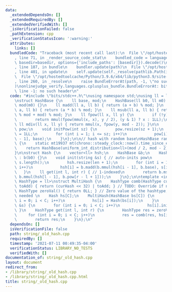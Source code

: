 ```yaml
---
data:
  _extendedDependsOn: []
  _extendedRequiredBy: []
  _extendedVerifiedWith: []
  _isVerificationFailed: false
  _pathExtension: cpp
  _verificationStatusIcon: ':warning:'
  attributes:
    links: []
  bundledCode: "Traceback (most recent call last):\n  File \"/opt/hostedtoolcache/Python/3.9.6/x64/lib/python3.9/site-packages/onlinejudge_verify/documentation/build.py\"\
    , line 71, in _render_source_code_stat\n    bundled_code = language.bundle(stat.path,\
    \ basedir=basedir, options={'include_paths': [basedir]}).decode()\n  File \"/opt/hostedtoolcache/Python/3.9.6/x64/lib/python3.9/site-packages/onlinejudge_verify/languages/cplusplus.py\"\
    , line 187, in bundle\n    bundler.update(path)\n  File \"/opt/hostedtoolcache/Python/3.9.6/x64/lib/python3.9/site-packages/onlinejudge_verify/languages/cplusplus_bundle.py\"\
    , line 401, in update\n    self.update(self._resolve(pathlib.Path(included), included_from=path))\n\
    \  File \"/opt/hostedtoolcache/Python/3.9.6/x64/lib/python3.9/site-packages/onlinejudge_verify/languages/cplusplus_bundle.py\"\
    , line 260, in _resolve\n    raise BundleErrorAt(path, -1, \"no such header\"\
    )\nonlinejudge_verify.languages.cplusplus_bundle.BundleErrorAt: bits/stdc++.h:\
    \ line -1: no such header\n"
  code: "#include \"bits/stdc++.h\"\nusing namespace std;\nusing ll = long long;\n\
    \nstruct HashBase {\n    ll base, mod;\n    HashBase(ll b0, ll m0) : base(b0),\
    \ mod(m0) {}\n    ll madd(ll a, ll b) { return (a + b) % mod; }\n    ll mmul(ll\
    \ a, ll b) { return (a * b) % mod; }\n    ll msub(ll a, ll b) { return ((a - b)\
    \ % mod + mod) % mod; }\n    ll fpow(ll x, ll y) {\n        if (!y) return 1LL;\n\
    \        return mmul(fpow(mmul(x, x), y / 2), (y & 1) ? x : 1LL);\n    }\n   \
    \ ll mdiv(ll x, ll y) { return mmul(x, fpow(y, mod - 2)); }\n\n    vector<ll>\
    \ pow;\n    void initPow(int sz) {\n        pow.resize(sz + 1);\n        pow[0]\
    \ = 1LL;\n        for (int i = 1; i <= sz; i++)\n            pow[i] = mmul(pow[i\
    \ - 1], base);\n    }\n};\n\n// hash with random base\nHashBase randBase(ll mod)\
    \ {\n    static mt19937 mt(chrono::steady_clock::now().time_since_epoch().count());\n\
    \    return HashBase(uniform_int_distribution<ll>(mod / 2, mod - 2)(mt), mod);\n\
    }\n\nstruct Hash {\n    vector<ll> hsh;\n    HashBase &b;\n    Hash(HashBase &b0)\
    \ : b(b0) {}\n    void init(string &s) { // auto-inits pow\n        int len =\
    \ s.length();\n        hsh.resize(len + 1);\n        for (int i = 1; i <= len;\
    \ i++)\n            hsh[i] = b.madd(b.mmul(hsh[i - 1], b.base), s[i - 1]);\n \
    \   }\n    ll get(int l, int r) { // 1-indexed\n        return b.msub(hsh[r],\
    \ b.mmul(hsh[l - 1], b.pow[r - l + 1]));\n    }\n};\n\ntemplate <int C, typename\
    \ HashType = ll>\nstruct MultiHash {\n    HashType comb(HashType curHash, HashType\
    \ toAdd) { return (curHash << 32) | toAdd; } // TODO: Override if needed\n   \
    \ HashType zeroVal() { return 0LL; } // Zero value of the hashtype, override if\
    \ needed \n    Hash hs[C];\n    MultiHash(HashBase bs[C]) {\n        for (int\
    \ i = 0; i < C; i++)\n            hs[i] = Hash(bs[i]);\n    }\n    void init(string\
    \ &s) {\n        for (int i = 0; i < C; i++)\n            hs[i].init(s);\n   \
    \ }\n    HashType get(int l, int r) {\n        HashType res = zeroVal();\n   \
    \     for (int i = 0; i < C; i++)\n            res = comb(res, hs[i].get(l, r));\n\
    \        return res;\n    }\n};\n"
  dependsOn: []
  isVerificationFile: false
  path: string/_old_hash.cpp
  requiredBy: []
  timestamp: '2021-07-11 00:49:35-04:00'
  verificationStatus: LIBRARY_NO_TESTS
  verifiedWith: []
documentation_of: string/_old_hash.cpp
layout: document
redirect_from:
- /library/string/_old_hash.cpp
- /library/string/_old_hash.cpp.html
title: string/_old_hash.cpp
---
```

